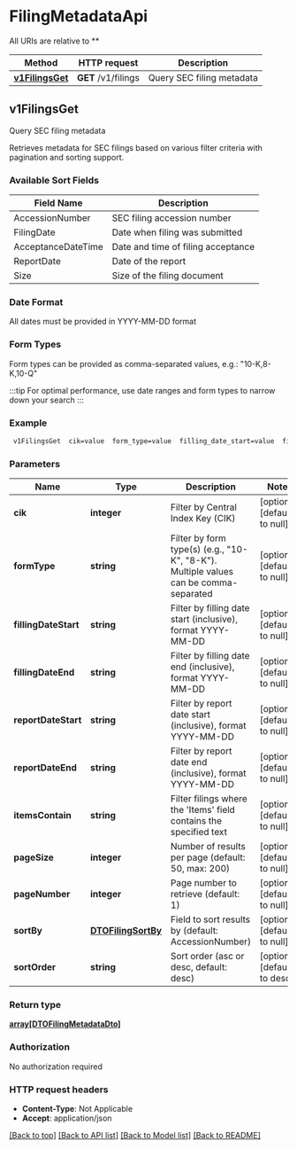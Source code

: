 # FilingMetadataApi

All URIs are relative to **

Method | HTTP request | Description
------------- | ------------- | -------------
[**v1FilingsGet**](FilingMetadataApi.md#v1FilingsGet) | **GET** /v1/filings | Query SEC filing metadata



## v1FilingsGet

Query SEC filing metadata

Retrieves metadata for SEC filings based on various filter criteria with pagination and sorting support.

### Available Sort Fields

Field Name | Description
-----------|-------------
AccessionNumber | SEC filing accession number
FilingDate | Date when filing was submitted
AcceptanceDateTime | Date and time of filing acceptance
ReportDate | Date of the report
Size | Size of the filing document

### Date Format
All dates must be provided in YYYY-MM-DD format

### Form Types
Form types can be provided as comma-separated values, e.g.: \"10-K,8-K,10-Q\"

:::tip
For optimal performance, use date ranges and form types to narrow down your search
:::

### Example

```bash
 v1FilingsGet  cik=value  form_type=value  filling_date_start=value  filling_date_end=value  report_date_start=value  report_date_end=value  items_contain=value  page_size=value  page_number=value  sort_by=value  sort_order=value
```

### Parameters


Name | Type | Description  | Notes
------------- | ------------- | ------------- | -------------
 **cik** | **integer** | Filter by Central Index Key (CIK) | [optional] [default to null]
 **formType** | **string** | Filter by form type(s) (e.g., \"10-K\", \"8-K\"). Multiple values can be comma-separated | [optional] [default to null]
 **fillingDateStart** | **string** | Filter by filling date start (inclusive), format YYYY-MM-DD | [optional] [default to null]
 **fillingDateEnd** | **string** | Filter by filling date end (inclusive), format YYYY-MM-DD | [optional] [default to null]
 **reportDateStart** | **string** | Filter by report date start (inclusive), format YYYY-MM-DD | [optional] [default to null]
 **reportDateEnd** | **string** | Filter by report date end (inclusive), format YYYY-MM-DD | [optional] [default to null]
 **itemsContain** | **string** | Filter filings where the 'Items' field contains the specified text | [optional] [default to null]
 **pageSize** | **integer** | Number of results per page (default: 50, max: 200) | [optional] [default to null]
 **pageNumber** | **integer** | Page number to retrieve (default: 1) | [optional] [default to null]
 **sortBy** | [**DTOFilingSortBy**](.md) | Field to sort results by (default: AccessionNumber) | [optional] [default to null]
 **sortOrder** | **string** | Sort order (asc or desc, default: desc) | [optional] [default to desc]

### Return type

[**array[DTOFilingMetadataDto]**](DTOFilingMetadataDto.md)

### Authorization

No authorization required

### HTTP request headers

- **Content-Type**: Not Applicable
- **Accept**: application/json

[[Back to top]](#) [[Back to API list]](../README.md#documentation-for-api-endpoints) [[Back to Model list]](../README.md#documentation-for-models) [[Back to README]](../README.md)

